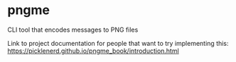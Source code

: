 # pngme
CLI tool that encodes messages to PNG files

Link to project documentation for people that want to try implementing this:
https://picklenerd.github.io/pngme_book/introduction.html
